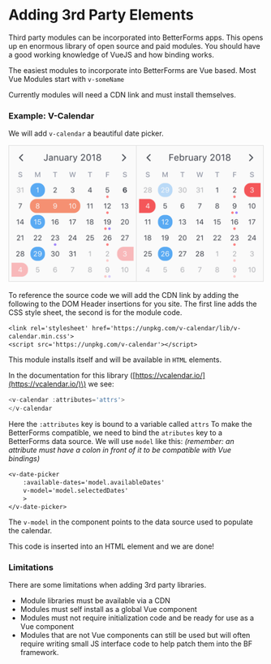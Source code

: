 # Adding 3rd Party Elements

Third party modules can be incorporated into BetterForms apps. This opens up en enormous library of open source and paid modules. You should have a good working knowledge of VueJS and how binding works.

The easiest modules to incorporate into BetterForms are Vue based. Most Vue Modules start with `v-someName` 

Currently modules will need a CDN link and must install themselves.

### Example: V-Calendar

We will add `v-calendar` a beautiful date picker.

![V-Calendar](../.gitbook/assets/welcome-1.png)

To reference the source code we will add the CDN link by adding the following to the DOM Header insertions for you site. The first line adds the CSS style sheet, the second is for the module code.

```markup
<link rel='stylesheet' href='https://unpkg.com/v-calendar/lib/v-calendar.min.css'>
<script src='https://unpkg.com/v-calendar'></script>
```

This module installs itself and will be available in `HTML` elements.

In the documentation for this library \([https://vcalendar.io/](https://vcalendar.io/)\) we see:

```javascript
<v-calendar :attributes='attrs'>
</v-calendar
```

Here the `:attributes` key is bound to a variable called `attrs` To make the BetterForms compatible, we need to bind the `atributes` key to a BetterForms data source. We will use `model` like this: _\(remember: an attribute must have a colon in front of it to be compatible with Vue bindings\)_

```text
<v-date-picker 
    :available-dates='model.availableDates' 
    v-model='model.selectedDates'
    >
</v-date-picker>
```

The `v-model` in the component  points to the data source used to populate the calendar.

This code is inserted into an HTML element and we are done!

### Limitations

There are some limitations when adding 3rd party libraries.

* Module libraries must be available via a CDN
* Modules must self install as a global Vue component
* Modules must not require initialization code and be ready for use as a Vue component
* Modules that are not Vue components can still be used but will often require writing small JS interface code to help patch them into the BF framework.











